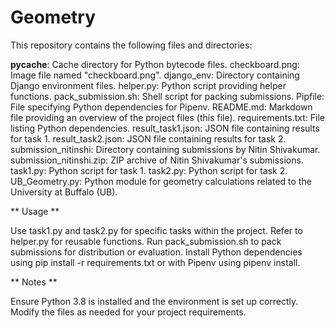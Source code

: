 # Geometry
This repository contains the following files and directories:

__pycache__: Cache directory for Python bytecode files.
checkboard.png: Image file named "checkboard.png".
django_env: Directory containing Django environment files.
helper.py: Python script providing helper functions.
pack_submission.sh: Shell script for packing submissions.
Pipfile: File specifying Python dependencies for Pipenv.
README.md: Markdown file providing an overview of the project files (this file).
requirements.txt: File listing Python dependencies.
result_task1.json: JSON file containing results for task 1.
result_task2.json: JSON file containing results for task 2.
submission_nitinshi: Directory containing submissions by Nitin Shivakumar.
submission_nitinshi.zip: ZIP archive of Nitin Shivakumar's submissions.
task1.py: Python script for task 1.
task2.py: Python script for task 2.
UB_Geometry.py: Python module for geometry calculations related to the University at Buffalo (UB).

** Usage **

Use task1.py and task2.py for specific tasks within the project.
Refer to helper.py for reusable functions.
Run pack_submission.sh to pack submissions for distribution or evaluation.
Install Python dependencies using pip install -r requirements.txt or with Pipenv using pipenv install.

** Notes **

Ensure Python 3.8 is installed and the environment is set up correctly.
Modify the files as needed for your project requirements.

